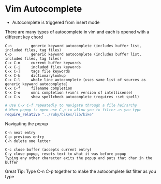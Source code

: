 # Vim Autocomplete

* Autocomplete is triggered from insert mode

There are many types of autocomplete in vim and each is opened with a different key chord

    C-n         generic keyword autocomplete (includes buffer list, included files, tag files)
    C-p         generic keyword autocomplete (includes buffer list, included files, tag files)
    C-x C-n     current buffer keywords
    C-x C-i     included files keywords
    C-x C-]     tags file keywords
    C-x C-k     dictionarylookup
    C-x C-l     whole line autocomplete (uses same list of sources as generic keyword autocomplete)
    C-x C-f     filename completion
    C-x C-o     omni completion (vim's version of intellisense)
    C-x C-s     show spellcheck autocomplete (requires :set spell)

```ruby
# Use C-x C-f repeatedly to navigate through a file heirarchy
# When popup is open use C-p to allow you to filter as you type
require_relative "../ruby/bikes/lib/bike"
```

Navigating the popup

    C-n next entry
    C-p previous entry
    C-h delete one letter

    C-c close buffer (accepts current entry)
    C-y close popup, resets text to what it was before popup
    Typing any other character exits the popup and puts that char in the buffer

Great Tip: Type C-n C-p together to make the autocomplete list filter as you type
